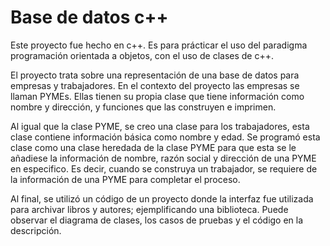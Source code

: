 # Base de datos c++

Este proyecto fue hecho en c++. Es para prácticar el uso del paradigma programación orientada a objetos, con el uso de clases de c++.

El proyecto trata sobre una representación de una base de datos para empresas y trabajadores. En el contexto del proyecto las empresas se llaman PYMEs. Ellas tienen su propia clase que tiene información como nombre y dirección, y funciones que las construyen e imprimen.

Al igual que la clase PYME, se creo una clase para los trabajadores, esta clase contiene información básica como nombre y edad. Se programó esta clase como una clase heredada de la clase PYME para que esta se le añadiese la información de nombre, razón social y dirección de una PYME en especifico. Es decir, cuando se construya un trabajador, se requiere de la información de una PYME para completar el proceso.

Al final, se utilizó un código de un proyecto donde la interfaz fue utilizada para archivar libros y autores; ejemplificando una biblioteca. Puede observar el diagrama de clases, los casos de pruebas y el código en la descripción.
